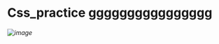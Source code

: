 # Css_practice gggggggggggggggg
###### ![image](https://github.com/user-attachments/assets/846b2cf8-bba1-47d6-b679-d74dc75951ce) 
